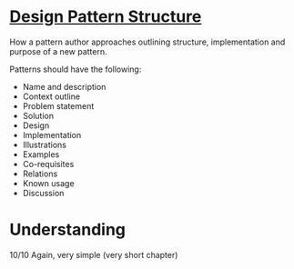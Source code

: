 # [Design Pattern Structure](https://addyosmani.com/resources/essentialjsdesignpatterns/book/#designpatternstructure)
How a pattern author approaches outlining structure, implementation and purpose
of a new pattern.

Patterns should have the following:
- Name and description
- Context outline
- Problem statement
- Solution
- Design
- Implementation
- Illustrations
- Examples
- Co-requisites
- Relations
- Known usage
- Discussion

# Understanding
10/10
Again, very simple (very short chapter)
